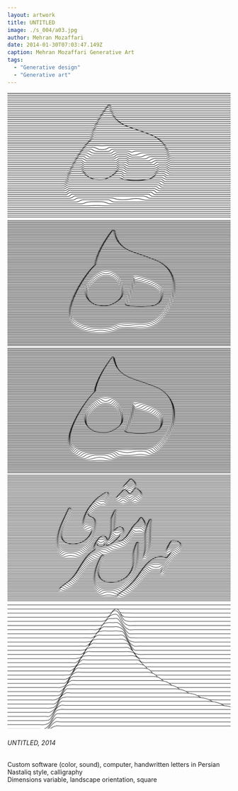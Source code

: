 ```yaml
---
layout: artwork
title: UNTITLED
image: ./s_004/a03.jpg
author: Mehran Mozaffari
date: 2014-01-30T07:03:47.149Z
caption: Mehran Mozaffari Generative Art
tags: 
  - "Generative design"
  - "Generative art"
---
```


![UNTITLED - Mehran Mozaffari Generative Art](./s_004/a01.jpg)
![UNTITLED - Mehran Mozaffari Generative Art](./s_004/a02.jpg)
![UNTITLED - Mehran Mozaffari Generative Art](./s_004/a03.jpg)
![UNTITLED - Mehran Mozaffari Generative Art](./s_004/a04.jpg)
![UNTITLED - Mehran Mozaffari Generative Art](./s_004/a05.jpg) 


###### UNTITLED, 2014
Custom software (color, sound), computer, handwritten letters in Persian Nastaliq style, calligraphy <br>
Dimensions variable, landscape orientation, square